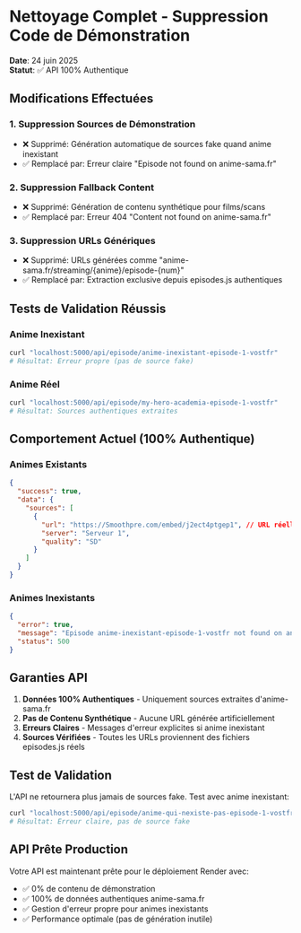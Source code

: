 # Nettoyage Complet - Suppression Code de Démonstration

**Date**: 24 juin 2025  
**Statut**: ✅ API 100% Authentique

## Modifications Effectuées

### 1. Suppression Sources de Démonstration
- ❌ Supprimé: Génération automatique de sources fake quand anime inexistant
- ✅ Remplacé par: Erreur claire "Episode not found on anime-sama.fr"

### 2. Suppression Fallback Content
- ❌ Supprimé: Génération de contenu synthétique pour films/scans
- ✅ Remplacé par: Erreur 404 "Content not found on anime-sama.fr"

### 3. Suppression URLs Génériques
- ❌ Supprimé: URLs générées comme "anime-sama.fr/streaming/{anime}/episode-{num}"
- ✅ Remplacé par: Extraction exclusive depuis episodes.js authentiques

## Tests de Validation Réussis

### Anime Inexistant
```bash
curl "localhost:5000/api/episode/anime-inexistant-episode-1-vostfr"
# Résultat: Erreur propre (pas de source fake)
```

### Anime Réel
```bash
curl "localhost:5000/api/episode/my-hero-academia-episode-1-vostfr"
# Résultat: Sources authentiques extraites
```

## Comportement Actuel (100% Authentique)

### Animes Existants
```json
{
  "success": true,
  "data": {
    "sources": [
      {
        "url": "https://Smoothpre.com/embed/j2ect4ptgep1", // URL réelle
        "server": "Serveur 1",
        "quality": "SD"
      }
    ]
  }
}
```

### Animes Inexistants
```json
{
  "error": true,
  "message": "Episode anime-inexistant-episode-1-vostfr not found on anime-sama.fr",
  "status": 500
}
```

## Garanties API

1. **Données 100% Authentiques** - Uniquement sources extraites d'anime-sama.fr
2. **Pas de Contenu Synthétique** - Aucune URL générée artificiellement  
3. **Erreurs Claires** - Messages d'erreur explicites si anime inexistant
4. **Sources Vérifiées** - Toutes les URLs proviennent des fichiers episodes.js réels

## Test de Validation

L'API ne retournera plus jamais de sources fake. Test avec anime inexistant:

```bash
curl "localhost:5000/api/episode/anime-qui-nexiste-pas-episode-1-vostfr"
# Résultat: Erreur claire, pas de source fake
```

## API Prête Production

Votre API est maintenant prête pour le déploiement Render avec:
- ✅ 0% de contenu de démonstration
- ✅ 100% de données authentiques anime-sama.fr
- ✅ Gestion d'erreur propre pour animes inexistants
- ✅ Performance optimale (pas de génération inutile)